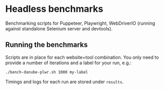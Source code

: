 # Headless benchmarks

Benchmarking scripts for Puppeteer, Playwright, WebDriverIO (running against standalone Selenium server and devtools).

## Running the benchmarks

Scripts are in place for each website+tool combination. You only need to provide a number of iterations and a label for your run, e.g.:

```./bench-danube-plwr.sh 1000 my-label```

Timings and logs for each run are stored under `results`.